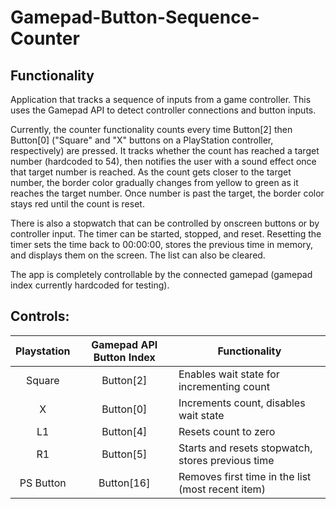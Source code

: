 # Gamepad-Button-Sequence-Counter

## Functionality
Application that tracks a sequence of inputs from a game controller. This uses the Gamepad API to detect controller connections and button inputs. 

Currently, the counter functionality counts every time Button[2] then Button[0] ("Square" and "X" buttons on a PlayStation controller, respectively) are pressed. It tracks whether the count has reached a target number (hardcoded to 54), then notifies the user with a sound effect once that target number is reached. As the count gets closer to the target number, the border color gradually changes from yellow to green as it reaches the target number. Once number is past the target, the border color stays red until the count is reset.

There is also a stopwatch that can be controlled by onscreen buttons or by controller input. The timer can be started, stopped, and reset. Resetting the timer sets the time back to 00:00:00, stores the previous time in memory, and displays them on the screen. The list can also be cleared.

The app is completely controllable by the connected gamepad (gamepad index currently hardcoded for testing).  



## Controls:
|Playstation |Gamepad API Button Index  |Functionality  |
|:---:|:---:|---|
| Square | Button[2] | Enables wait state for incrementing count  |
| X | Button[0] | Increments count, disables wait state  |
| L1 | Button[4] | Resets count to zero  |
| R1 | Button[5] | Starts and resets stopwatch, stores previous time |
| PS Button | Button[16] | Removes first time in the list (most recent item)  |

